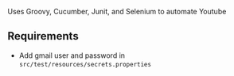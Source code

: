 Uses Groovy, Cucumber, Junit, and Selenium to automate Youtube

## Requirements
- Add gmail user and password in `src/test/resources/secrets.properties`
